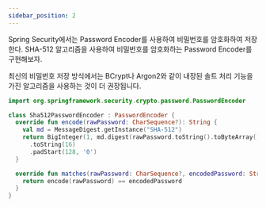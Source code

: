 ```yaml
---
sidebar_position: 2
---
```


Spring Security에서는 Password Encoder를 사용하여 비밀번호를 암호화하여 저장한다. SHA-512 알고리즘을 사용하여 비밀번호를 암호화하는 Password Encoder를 구현해보자.

최신의 비밀번호 저장 방식에서는 BCrypt나 Argon2와 같이 내장된 솔트 처리 기능을 가진 알고리즘을 사용하는 것이 더 권장됩니다.

```kotlin
import org.springframework.security.crypto.password.PasswordEncoder

class Sha512PasswordEncoder : PasswordEncoder {
  override fun encode(rawPassword: CharSequence?): String {
    val md = MessageDigest.getInstance("SHA-512")
    return BigInteger(1, md.digest(rawPassword.toString().toByteArray()))
      .toString(16)
      .padStart(128, '0')
  }

  override fun matches(rawPassword: CharSequence?, encodedPassword: String?): Boolean {
    return encode(rawPassword) == encodedPassword
  }
}
```
